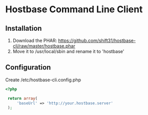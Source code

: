 # Hostbase Command Line Client

## Installation

1. Download the PHAR:  https://github.com/shift31/hostbase-cli/raw/master/hostbase.phar
2. Move it to /usr/local/sbin and rename it to 'hostbase'

## Configuration

Create /etc/hostbase-cli.config.php

```php
<?php

 return array(
     'baseUrl' => 'http://your.hostbase.server'
 );
 ```